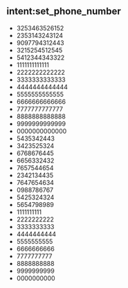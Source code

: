 ## intent:set_phone_number
- 3253463526152
- 2353143243124
- 9097794312443
- 3215254512545
- 5412344343322
- 1111111111111
- 2222222222222
- 3333333333333
- 4444444444444
- 5555555555555
- 6666666666666
- 7777777777777
- 8888888888888
- 9999999999999
- 0000000000000
- 5435342443
- 3423525324
- 6768676445
- 6656332432
- 7657544654
- 2342134435
- 7647654634
- 0988786767
- 5425324324
- 5654798989
- 1111111111
- 2222222222
- 3333333333
- 4444444444
- 5555555555
- 6666666666
- 7777777777
- 8888888888
- 9999999999
- 0000000000

